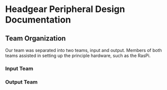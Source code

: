 # Headgear Peripheral Design Documentation
## Team Organization
Our team was separated into two teams, input and output. Members of both teams assisted in setting up the principle hardware, such as the RasPi. 
### Input Team
### Output Team
